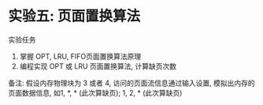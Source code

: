 # 实验五: 页面置换算法

实验任务

1. 掌握 OPT, LRU, FIFO页面置换算法原理
1. 编程实现 OPT 或 LRU 页面置换算法, 计算缺页次数

备注: 假设内存物理块为 3 或者 4, 访问的页面流信息通过输入设置, 模拟出内存的页面数据信息, 如1, \*, \* (此次算缺页); 1, 2, \* (此次算缺页)
